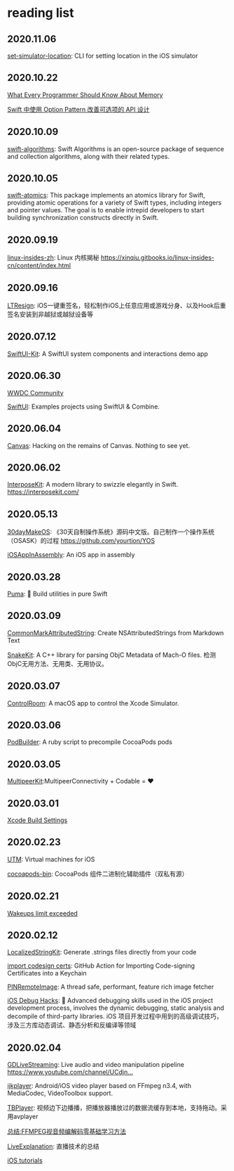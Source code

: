 # reading list

## 2020.11.06

[set-simulator-location](https://github.com/lyft/set-simulator-location.git): CLI for setting location in the iOS simulator

## 2020.10.22

[What Every Programmer Should Know About Memory](https://people.freebsd.org/~lstewart/articles/cpumemory.pdf)

[Swift 中使用 Option Pattern 改善可选项的 API 设计 ](https://xiaozhuanlan.com/topic/6143270985)

## 2020.10.09

[swift-algorithms](https://github.com/apple/swift-algorithms): Swift Algorithms is an open-source package of sequence and collection algorithms, along with their related types.

## 2020.10.05

[swift-atomics](https://github.com/apple/swift-atomics): This package implements an atomics library for Swift, providing atomic operations for a variety of Swift types, including integers and pointer values. The goal is to enable intrepid developers to start building synchronization constructs directly in Swift.

## 2020.09.19

[linux-insides-zh](https://github.com/MintCN/linux-insides-zh):  Linux 内核揭秘 https://xinqiu.gitbooks.io/linux-insides-cn/content/index.html

## 2020.09.16

[LTResign](https://github.com/gltwy/LTResign): iOS一键重签名，轻松制作iOS上任意应用或游戏分身、以及Hook后重签名安装到非越狱或越狱设备等

## 2020.07.12

[SwiftUI-Kit](https://github.com/jordansinger/SwiftUI-Kit): A SwiftUI system components and interactions demo app 

## 2020.06.30

[WWDC Community](https://github.com/twostraws/wwdc)

[SwiftUI](https://github.com/ivanvorobei/SwiftUI): Examples projects using SwiftUI & Combine.

## 2020.06.04

[Canvas](https://github.com/soffes/Canvas): Hacking on the remains of Canvas. Nothing to see yet.


## 2020.06.02

[InterposeKit](https://github.com/steipete/InterposeKit): A modern library to swizzle elegantly in Swift. https://interposekit.com/


## 2020.05.13

[30dayMakeOS](https://github.com/yourtion/30dayMakeOS): 《30天自制操作系统》源码中文版。自己制作一个操作系统（OSASK）的过程 https://github.com/yourtion/YOS

[iOSAppInAssembly](https://github.com/richardjrossiii/iOSAppInAssembly): An iOS app in assembly


## 2020.03.28

[Puma](https://github.com/pumaswift/Puma): 🐯 Build utilities in pure Swift


## 2020.03.09

[CommonMarkAttributedString](https://github.com/mattt/CommonMarkAttributedString): Create NSAttributedStrings from Markdown Text

[SnakeKit](https://github.com/flexih/SnakeKit): A C++ library for parsing ObjC Metadata of Mach-O files. 检测ObjC无用方法、无用类、无用协议。


## 2020.03.07

[ControlRoom](https://github.com/twostraws/ControlRoom): A macOS app to control the Xcode Simulator.


## 2020.03.06

[PodBuilder](https://github.com/Subito-it/PodBuilder): A ruby script to precompile CocoaPods pods


## 2020.03.05

[MultipeerKit](https://github.com/insidegui/MultipeerKit):MultipeerConnectivity + Codable = ❤️


## 2020.03.01

[Xcode Build Settings](https://xcodebuildsettings.com/)

## 2020.02.23

[UTM](https://github.com/utmapp/UTM): Virtual machines for iOS

[cocoapods-bin](https://github.com/tripleCC/cocoapods-bin): CocoaPods 组件二进制化辅助插件（双私有源）


## 2020.02.21

[ Wakeups limit exceeded ](https://forums.developer.apple.com/thread/124180)

## 2020.02.12

[LocalizedStringKit](https://github.com/microsoft/LocalizedStringKit): Generate .strings files directly from your code

[import codesign certs](https://github.com/Apple-Actions/import-codesign-certs): GitHub Action for Importing Code-signing Certificates into a Keychain

[PINRemoteImage](https://github.com/pinterest/PINRemoteImage): A thread safe, performant, feature rich image fetcher

[iOS Debug Hacks](https://github.com/aozhimin/iOS-Debug-Hacks/blob/master/README_CN.md): 🎯 Advanced debugging skills used in the iOS project development process, involves the dynamic debugging, static analysis and decompile of third-party libraries. iOS 项目开发过程中用到的高级调试技巧，涉及三方库动态调试、静态分析和反编译等领域


## 2020.02.04

[GDLiveStreaming](https://github.com/goodow/GDLiveStreaming): Live audio and video manipulation pipeline https://www.youtube.com/channel/UCdjn…

[ijkplayer](https://github.com/Bilibili/ijkplayer): Android/iOS video player based on FFmpeg n3.4, with MediaCodec, VideoToolbox support.

[TBPlayer](https://github.com/suifengqjn/TBPlayer): 视频边下边播播，把播放器播放过的数据流缓存到本地，支持拖动。采用avplayer

[总结:FFMPEG视音频编解码零基础学习方法](https://blog.csdn.net/leixiaohua1020/article/details/15811977)

[LiveExplanation](https://github.com/guoxiaopang/LiveExplanation): 直播技术的总结

[iOS tutorials](https://gstreamer.freedesktop.org/documentation/tutorials/ios/index.html?gi-language=c)
